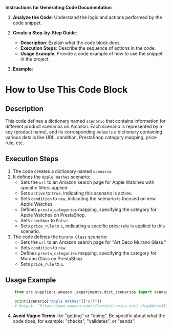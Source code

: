 **Instructions for Generating Code Documentation**

1. **Analyze the Code**: Understand the logic and actions performed by the code snippet.

2. **Create a Step-by-Step Guide**:
    - **Description**: Explain what the code block does.
    - **Execution Steps**: Describe the sequence of actions in the code.
    - **Usage Example**: Provide a code example of how to use the snippet in the project.

3. **Example**:

How to Use This Code Block
=========================================================================================

Description
-------------------------
This code defines a dictionary named `scenario` that contains information for different product scenarios on Amazon. Each scenario is represented by a key (product name), and its corresponding value is a dictionary containing various details like URL, condition, PrestaShop category mapping, price rule, etc. 

Execution Steps
-------------------------
1. The code creates a dictionary named `scenario`.
2. It defines the `Apple Wathes` scenario:
    - Sets the `url` to an Amazon search page for Apple Watches with specific filters applied.
    - Sets `active` to `True`, indicating this scenario is active.
    - Sets `condition` to `new`, indicating the scenario is focused on new Apple Watches.
    - Defines `presta_categories` mapping, specifying the category for Apple Watches on PrestaShop.
    - Sets `checkbox` to `False`.
    - Sets `price_rule` to `1`, indicating a specific price rule is applied to this scenario.
3. The code defines the `Murano Glass` scenario:
    - Sets the `url` to an Amazon search page for "Art Deco Murano Glass."
    - Sets `condition` to `new`.
    - Defines `presta_categories` mapping, specifying the category for Murano Glass on PrestaShop.
    - Sets `price_rule` to `1`.

Usage Example
-------------------------

```python
    from src.suppliers.amazon._experiments.dict_scenarios import scenario

    print(scenario["Apple Wathes"]["url"])
    # Output: "https://www.amazon.com/s?i=electronics-intl-ship&bbn=16225009011&rh=n%3A2811119011%2Cn%3A2407755011%2Cn%3A7939902011%2Cp_n_is_free_shipping%3A10236242011%2Cp_89%3AApple&dc&ds=v1%3AyDxGiVC9lCk%2BzGvhkah6ZCjaellz7FcqKtRIfFA3o2A&qid=1671818889&rnid=2407755011&ref=sr_nr_n_2"
```

4. **Avoid Vague Terms** like "getting" or "doing". Be specific about what the code does, for example: "checks", "validates", or "sends".